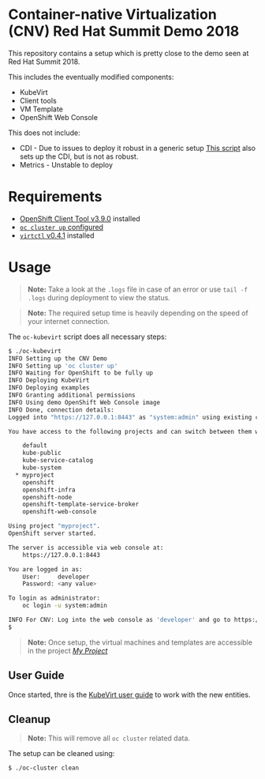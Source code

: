 # Container-native Virtualization (CNV) Red Hat Summit Demo 2018

This repository contains a setup which is pretty close to the demo seen at Red
Hat Summit 2018.

This includes the eventually modified components:

- KubeVirt
- Client tools
- VM Template
- OpenShift Web Console

This does not include:

- CDI - Due to issues to deploy it robust in a generic setup
  [This script](https://github.com/aglitke/oc-kubevirt-up) also sets up the CDI, but is not as robust.
- Metrics - Unstable to deploy

# Requirements

- [OpenShift Client Tool v3.9.0](https://github.com/openshift/origin/releases/tag/v3.9.0) installed
- [`oc cluster up` configured](https://github.com/openshift/origin/blob/master/docs/cluster_up_down.md)
- [`virtctl` v0.4.1](https://github.com/kubevirt/kubevirt/releases/tag/v0.4.1)
  installed

# Usage

> **Note:** Take a look at the `.logs` file in case of an error or use
> `tail -f .logs` during deployment to view the status.

> **Note:** The required setup time is heavily depending on the speed of your
> internet connection.

The `oc-kubevirt` script does all necessary steps:

```bash
$ ./oc-kubevirt
INFO Setting up the CNV Demo
INFO Setting up 'oc cluster up'
INFO Waiting for OpenShift to be fully up
INFO Deploying KubeVirt
INFO Deploying examples
INFO Granting additional permissions
INFO Using demo OpenShift Web Console image
INFO Done, connection details:
Logged into "https://127.0.0.1:8443" as "system:admin" using existing credentials.

You have access to the following projects and can switch between them with 'oc project <projectname>':

    default
    kube-public
    kube-service-catalog
    kube-system
  * myproject
    openshift
    openshift-infra
    openshift-node
    openshift-template-service-broker
    openshift-web-console

Using project "myproject".
OpenShift server started.

The server is accessible via web console at:
    https://127.0.0.1:8443

You are logged in as:
    User:     developer
    Password: <any value>

To login as administrator:
    oc login -u system:admin

INFO For CNV: Log into the web console as 'developer' and go to https://127.0.0.1:8443/console/project/myproject/overview
$
```

> **Note:** Once setup, the virtual machines and templates are accessible in
> the project
> [_My Project_](https://127.0.0.1:8443/console/project/myproject/overview)

## User Guide

Once started, thre is the [KubeVirt user guide](http://docs.kubevirt.io/) to
work with the new entities.

## Cleanup

> **Note:** This will remove all `oc cluster` related data.

The setup can be cleaned using:

```bash
$ ./oc-cluster clean
```
